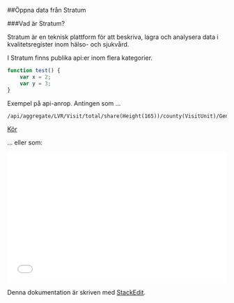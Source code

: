 ##Öppna data från Stratum

###Vad är Stratum?

Stratum är en teknisk plattform för att beskriva, lagra och analysera data i kvalitetsregister inom hälso- och sjukvård.

I Stratum finns publika api:er inom flera kategorier. 

``` javascript
function test() {
	var x = 2;
	var y = 3;
}
```
Exempel på api-anrop. Antingen som ...
```
/api/aggregate/LVR/Visit/total/share(Height(165))/county(VisitUnit)/Gender 
```

<a href="http://stratum.registercentrum.se/api/aggregate/LVR/Visit/total/share(Height(165))/county(VisitUnit)/Gender?apikey=bK3H9bwaG4o=" target="_blank">Kör</a>

... eller som:
<iframe width="100%" height="300" src="//jsfiddle.net/medicor/y40pxfxt/embedded/result/" frameborder="0"></iframe>

Denna dokumentation är skriven med [<i class="icon-provider-stackedit"></i> StackEdit](https://stackedit.io/).
